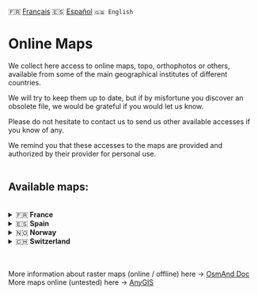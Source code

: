 🇫🇷 [Français](README.md) 🇪🇸 [Español](README_ES.md) `🇬🇧 English`

# Online Maps

We collect here access to online maps, topo, orthophotos or others, available from some of the main geographical institutes of different countries.

We will try to keep them up to date, but if by misfortune you discover an obsolete file, we would be grateful if you would let us know.

Please do not hesitate to contact us to send us other available accesses if you know of any.

We remind you that these accesses to the maps are provided and authorized by their provider for personal use.<br><br>


## Available maps:
<br>
<details>
<summary>🇫🇷 <strong>France</strong></summary>

* [Carte de base IGN](https://github.com/OsmAnd-Rendering/Online-Maps/blob/main/FR/IGN%20Map.sqlitedb?raw=true)
* [Carte topographique IGN](https://github.com/OsmAnd-Rendering/Online-Maps/blob/main/FR/IGN%20SCAN25.sqlitedb?raw=true)
* [Orthophotos IGN](https://github.com/OsmAnd-Rendering/Online-Maps/blob/main/FR/IGN%20Orthophotos.sqlitedb?raw=true)
* [Pentes IGN](https://github.com/OsmAnd-Rendering/Online-Maps/blob/main/FR/IGN.Slopes.sqlitedb?raw=true)
</details>

<details><summary>🇪🇸 <strong>Spain</strong></summary>

* [IGN mapa base](https://github.com/OsmAnd-Rendering/Online-Maps/blob/main/ES/ES%20IGN%20BASE.sqlitedb?raw=true)
* [IGN mapa topo](https://github.com/OsmAnd-Rendering/Online-Maps/blob/main/ES/ES%20IGN%20TOPO.sqlitedb?raw=true)
* [IGN Ortofotos](https://github.com/OsmAnd-Rendering/Online-Maps/blob/main/ES/ES%20IGN%20PNOA.sqlitedb?raw=true)

<details><summary> Catalogne </summary>

* [ICGC Mapa Topo](https://github.com/OsmAnd-Rendering/Online-Maps/blob/main/ES/CAT/CAT%20TOPO.sqlitedb?raw=true)
* [ICGC Mapa Topo Gris](https://github.com/OsmAnd-Rendering/Online-Maps/blob/main/ES/CAT/CAT%20TOPO%20GRIS.sqlitedb?raw=true)
* [ICGC Ortofotos](https://github.com/OsmAnd-Rendering/Online-Maps/blob/main/ES/CAT/CAT%20ORTO.sqlitedb?raw=true)
* [ICGC Ortofotos Gris](https://github.com/OsmAnd-Rendering/Online-Maps/blob/main/ES/CAT/CAT%20ORTO%20GRIS.sqlitedb?raw=true)
</details>

<details><summary> Comunitat Valenciana </summary>

* [ICV Mapa Topo](https://github.com/OsmAnd-Rendering/Online-Maps/blob/main/ES/CV/ICV%20TOPO.sqlitedb?raw=true)
* [ICV Ortofotos 2021](https://github.com/OsmAnd-Rendering/Online-Maps/blob/main/ES/CV/ICV%20ORTO%202021.sqlitedb?raw=true)
</details>
</details>

<details>
<summary>🇳🇴 <strong>Norway</strong></summary>

* [Finn Kart Norge](https://github.com/OsmAnd-Rendering/Online-Maps/blob/main/NO/Finn%20Kart%20Norge.sqlitedb?raw=true)
* [UtNo Topokart](https://github.com/OsmAnd-Rendering/Online-Maps/blob/main/NO/UtNo%20Topokart.sqlitedb?raw=true)
</details>

<details>
<summary>🇨🇭 <strong>Switzerland</strong></summary>

* [Swiss Slopes](https://github.com/OsmAnd-Rendering/Online-Maps/blob/main/CH/Swiss%20Slopes.sqlitedb?raw=true)
* [Swiss Topo](https://github.com/OsmAnd-Rendering/Online-Maps/blob/main/CH/Swiss%20Topo.sqlitedb?raw=true)
</details>
<!-- - 🇫🇷 [France](https://github.com/OsmAnd-Rendering/Online-Maps/blob/main/FR)
- 🇳🇴 [Norway](https://github.com/OsmAnd-Rendering/Online-Maps/blob/main/NO)
- 🇪🇸 [Spain](https://github.com/OsmAnd-Rendering/Online-Maps/blob/main/ES)
- 🇨🇭 [Switzerland](https://github.com/OsmAnd-Rendering/Online-Maps/blob/main/CH) -->
<br><br>


More information about raster maps (online / offline) here → [OsmAnd Doc](https://osmand.net/docs/user/map/raster-maps)<br>
More maps online (untested) here → [AnyGIS](https://anygis.ru/Web/Html/Osmand_en)
